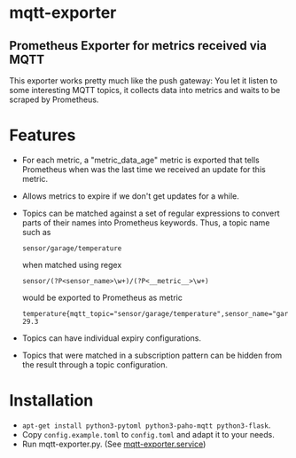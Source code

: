 # mqtt-exporter

## Prometheus Exporter for metrics received via MQTT

This exporter works pretty much like the push gateway: You let it listen to
some interesting MQTT topics, it collects data into metrics and waits to
be scraped by Prometheus.

# Features

*   For each metric, a "metric_data_age" metric is exported that tells
    Prometheus when was the last time we received an update for this metric.

*   Allows metrics to expire if we don't get updates for a while.

*   Topics can be matched against a set of regular expressions to convert
    parts of their names into Prometheus keywords. Thus, a topic name such as

        sensor/garage/temperature

    when matched using regex

        sensor/(?P<sensor_name>\w+)/(?P<__metric__>\w+)

    would be exported to Prometheus as metric

        temperature{mqtt_topic="sensor/garage/temperature",sensor_name="garage"} 29.3

*   Topics can have individual expiry configurations.

*   Topics that were matched in a subscription pattern can be hidden from the
    result through a topic configuration.


# Installation

* `apt-get install python3-pytoml python3-paho-mqtt python3-flask`.
* Copy `config.example.toml` to `config.toml` and adapt it to your needs.
* Run mqtt-exporter.py. (See [mqtt-exporter.service](mqtt-exporter.service))
